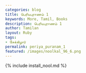 ```yaml
---  
categories: blog  
title: பெரியபுராணம் 1
keywords: More, Tamil, Books  
description: பெரியபுராணம் 1
author: Tamilan  
layout: Ruby  
tags:     
- சேக்கிழார்
permalink: periya_puranam_1  
featured: /images/noolkal_96_6.png  
---  
```

{% include install_nool.md %}  
